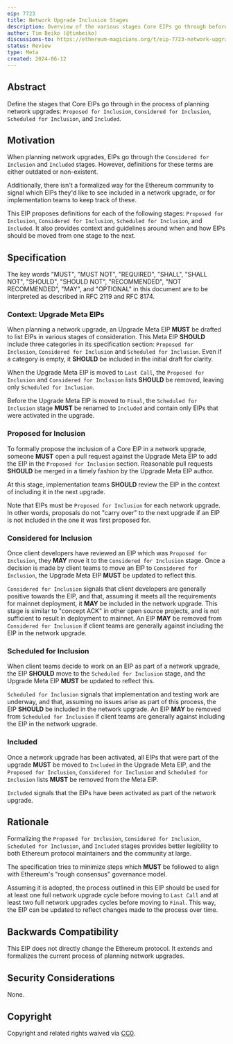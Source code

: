 ```yaml
---
eip: 7723
title: Network Upgrade Inclusion Stages
description: Overview of the various stages Core EIPs go through before their activation in network upgrades.
author: Tim Beiko (@timbeiko)
discussions-to: https://ethereum-magicians.org/t/eip-7723-network-upgrade-inclusion-stages/20281
status: Review
type: Meta
created: 2024-06-12
---
```


## Abstract

Define the stages that Core EIPs go through in the process of planning network upgrades: `Proposed for Inclusion`, `Considered for Inclusion`, `Scheduled for Inclusion`, and `Included`.

## Motivation

When planning network upgrades, EIPs go through the `Considered for Inclusion` and `Included` stages. However, definitions for these terms are either outdated or non-existent. 

Additionally, there isn't a formalized way for the Ethereum community to signal which EIPs they'd like to see included in a network upgrade, or for implementation teams to keep track of these. 

This EIP proposes definitions for each of the following stages: `Proposed for Inclusion`, `Considered for Inclusion`, `Scheduled for Inclusion`, and `Included`. It also provides context and guidelines around when and how EIPs should be moved from one stage to the next. 

## Specification

The key words "MUST", "MUST NOT", "REQUIRED", "SHALL", "SHALL NOT", "SHOULD", "SHOULD NOT", "RECOMMENDED", "NOT RECOMMENDED", "MAY", and "OPTIONAL" in this document are to be interpreted as described in RFC 2119 and RFC 8174.

### Context: Upgrade Meta EIPs

When planning a network upgrade, an Upgrade Meta EIP **MUST** be drafted to list EIPs in various stages of consideration. This Meta EIP **SHOULD** include three categories in its specification section: `Proposed for Inclusion`, `Considered for Inclusion` and `Scheduled for Inclusion`. Even if a category is empty, it **SHOULD** be included in the initial draft for clarity. 

When the Upgrade Meta EIP is moved to `Last Call`, the `Proposed for Inclusion` and `Considered for Inclusion` lists **SHOULD** be removed, leaving only `Scheduled for Inclusion`. 

Before the Upgrade Meta EIP is moved to `Final`, the `Scheduled for Inclusion` stage **MUST** be renamed to `Included` and contain only EIPs that were activated in the upgrade. 

### Proposed for Inclusion

To formally propose the inclusion of a Core EIP in a network upgrade, someone **MUST** open a pull request against the Upgrade Meta EIP to add the EIP in the `Proposed for Inclusion` section. Reasonable pull requests **SHOULD** be merged in a timely fashion by the Upgrade Meta EIP author.  

At this stage, implementation teams **SHOULD** review the EIP in the context of including it in the next upgrade. 

Note that EIPs must be `Proposed for Inclusion` for each network upgrade. In other words, proposals do not "carry over" to the next upgrade if an EIP is not included in the one it was first proposed for. 

### Considered for Inclusion 

Once client developers have reviewed an EIP which was `Proposed for Inclusion`, they **MAY** move it to the `Considered for Inclusion` stage. Once a decision is made by client teams to move an EIP to `Considered for Inclusion`, the Upgrade Meta EIP **MUST** be updated to reflect this.

`Considered for Inclusion` signals that client developers are generally positive towards the EIP, and that, assuming it meets all the requirements for mainnet deployment, it **MAY** be included in the network upgrade. This stage is similar to "concept ACK" in other open source projects, and is not sufficient to result in deployment to mainnet. An EIP **MAY** be removed from `Considered for Inclusion` if client teams are generally against including the EIP in the network upgrade. 

### Scheduled for Inclusion 

When client teams decide to work on an EIP as part of a network upgrade, the EIP **SHOULD** move to the `Scheduled for Inclusion` stage, and the Upgrade Meta EIP **MUST** be updated to reflect this. 

`Scheduled for Inclusion` signals that implementation and testing work are underway, and that, assuming no issues arise as part of this process, the EIP **SHOULD** be included in the network upgrade. An EIP **MAY** be removed from `Scheduled for Inclusion` if client teams are generally against including the EIP in the network upgrade. 

### Included

Once a network upgrade has been activated, all EIPs that were part of the upgrade **MUST** be moved to `Included` in the Upgrade Meta EIP, and the `Proposed for Inclusion`, `Considered for Inclusion` and `Scheduled for Inclusion` lists **MUST** be removed from the Meta EIP. 

`Included` signals that the EIPs have been activated as part of the network upgrade. 

## Rationale

Formalizing the `Proposed for Inclusion`, `Considered for Inclusion`, `Scheduled for Inclusion`, and `Included` stages provides better legibility to both Ethereum protocol maintainers and the community at large. 

The specification tries to minimize steps which **MUST** be followed to align with Ethereum's "rough consensus" governance model. 

Assuming it is adopted, the process outlined in this EIP should be used for at least one full network upgrade cycle before moving to `Last Call` and at least two full network upgrades cycles before moving to `Final`. This way, the EIP can be updated to reflect changes made to the process over time. 

## Backwards Compatibility

This EIP does not directly change the Ethereum protocol. It extends and formalizes the current process of planning network upgrades. 

## Security Considerations

None.

## Copyright

Copyright and related rights waived via [CC0](../LICENSE.md).
